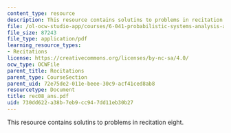 ```yaml
---
content_type: resource
description: This resource contains solutins to problems in recitation eight.
file: /ol-ocw-studio-app/courses/6-041-probabilistic-systems-analysis-and-applied-probability-spring-2006/730dd622a38b7eb9cc947dd11eb30b27_rec08_ans.pdf
file_size: 87243
file_type: application/pdf
learning_resource_types:
- Recitations
license: https://creativecommons.org/licenses/by-nc-sa/4.0/
ocw_type: OCWFile
parent_title: Recitations
parent_type: CourseSection
parent_uid: 72e75de2-011e-beee-30c9-acf41ced8ab8
resourcetype: Document
title: rec08_ans.pdf
uid: 730dd622-a38b-7eb9-cc94-7dd11eb30b27
---
```

This resource contains solutins to problems in recitation eight.